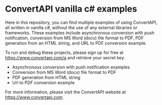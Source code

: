 # ConvertAPI vanilla c# examples

Here in this repository, you can find multiple examples of using ConvertAPI, all written in vanilla c#, without the use of any external libraries or frameworks. These examples include asynchronous conversion with push notification, conversion from MS Word (docx) file format to PDF, PDF generation from an HTML string, and URL to PDF conversion example.

To run and debug these projects, please sign up for free at https://www.convertapi.com/a and retrieve your secret key. 

- Asynchronous conversion with push notification examples
- Conversion from MS Word (docx) file format to PDF
- PDF generation from HTML string
- Url to PDF conversion example

For more information, please visit the ConvertAPI website at https://www.convertapi.com.
